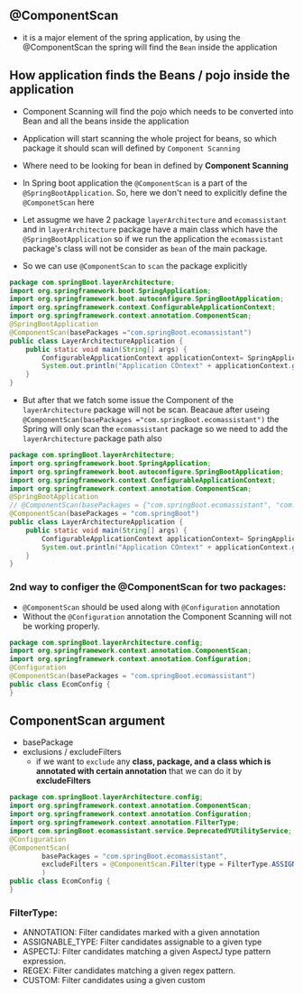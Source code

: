 ## @ComponentScan
- it is a major element of the spring application, by using the @ComponentScan the spring will find the `Bean` inside the application

## How application finds the Beans / pojo inside the application
- Component Scanning will find the pojo which needs to be converted into Bean and all the beans inside the application

- Application will start scanning the whole project for beans, so which package it should scan will defined by `Component Scanning`
- Where need to be looking for bean in defined by **Component Scanning**
- In Spring boot application the `@ComponentScan` is a part of the `@SpringBootApplication`. So, here we don't need to explicitly define the `@ComponetScan` here 

- Let assugme we have 2 package `layerArchitecture` and `ecomassistant` and in `layerArchitecture` package have a main class which have the `@SpringBootApplication` so if we run the application the `ecomassistant` package's class will not be consider as `bean` of the main package.
- So we can use `@ComponentScan` to `scan` the package explicitly
```java
package com.springBoot.layerArchitecture;
import org.springframework.boot.SpringApplication;
import org.springframework.boot.autoconfigure.SpringBootApplication;
import org.springframework.context.ConfigurableApplicationContext;
import org.springframework.context.annotation.ComponentScan;
@SpringBootApplication
@ComponentScan(basePackages ="com.springBoot.ecomassistant")
public class LayerArchitectureApplication {
	public static void main(String[] args) {
		ConfigurableApplicationContext applicationContext= SpringApplication.run(LayerArchitectureApplication.class, args);
		System.out.println("Application COntext" + applicationContext.getBean("productService"));
	}
}
```
- But after that we fatch some issue the Component of the `layerArchitecture` package will not be scan. Beacaue after useing `@ComponentScan(basePackages ="com.springBoot.ecomassistant")` the Spring will only scan the `ecomassistant` package so we need to add the `layerArchitecture` package path also
```java
package com.springBoot.layerArchitecture;
import org.springframework.boot.SpringApplication;
import org.springframework.boot.autoconfigure.SpringBootApplication;
import org.springframework.context.ConfigurableApplicationContext;
import org.springframework.context.annotation.ComponentScan;
@SpringBootApplication
// @ComponentScan(basePackages = {"com.springBoot.ecomassistant", "com.springBoot.layerArchitecture"})
@ComponentScan(basePackages = "com.springBoot")
public class LayerArchitectureApplication {
	public static void main(String[] args) {
		ConfigurableApplicationContext applicationContext= SpringApplication.run(LayerArchitectureApplication.class, args);
		System.out.println("Application COntext" + applicationContext.getBean("productService"));
	}
}
```

### 2nd way to configer the @ComponentScan for two packages:
- `@ComponentScan` should be used along with `@Configuration` annotation
- Without the `@Configuration` annotation the Component Scanning will not be working properly.
```java
package com.springBoot.layerArchitecture.config;
import org.springframework.context.annotation.ComponentScan;
import org.springframework.context.annotation.Configuration;
@Configuration
@ComponentScan(basePackages = "com.springBoot.ecomassistant")
public class EcomConfig {
}
```

## ComponentScan argument
- basePackage
- exclusions / excludeFilters
  - if we want to `exclude` any **class, package, and a class which is annotated with certain annotation** that we can do it by **excludeFilters**
```java
package com.springBoot.layerArchitecture.config;
import org.springframework.context.annotation.ComponentScan;
import org.springframework.context.annotation.Configuration;
import org.springframework.context.annotation.FilterType;
import com.springBoot.ecomassistant.service.DeprecatedYUtilityService;
@Configuration
@ComponentScan(
		basePackages = "com.springBoot.ecomassistant",
		excludeFilters = @ComponentScan.Filter(type = FilterType.ASSIGNABLE_TYPE, classes = {DeprecatedYUtilityService.class})
		)
public class EcomConfig {
}
```
### FilterType:
- ANNOTATION: Filter candidates marked with a given annotation
- ASSIGNABLE_TYPE: Filter candidates assignable to a given type
- ASPECTJ: Filter candidates matching a given AspectJ type pattern expression.
- REGEX: Filter candidates matching a given regex pattern.
- CUSTOM: Filter candidates using a given custom
